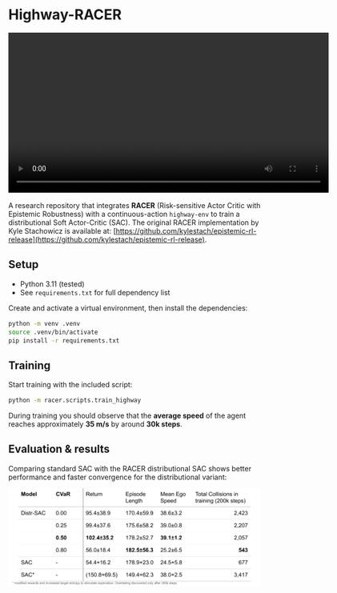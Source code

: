 # Highway-RACER

<video src="results/best_policy_highway_eval_checkpoint_190000_episode_4.mp4" width="640" controls></video>

A research repository that integrates **RACER** (Risk-sensitive Actor Critic with Epistemic Robustness) with a continuous-action `highway-env` to train a distributional Soft Actor-Critic (SAC). The original RACER implementation by Kyle Stachowicz is available at: [https://github.com/kylestach/epistemic-rl-release](https://github.com/kylestach/epistemic-rl-release).

## Setup

* Python 3.11 (tested)
* See `requirements.txt` for full dependency list

Create and activate a virtual environment, then install the dependencies:

```bash
python -m venv .venv
source .venv/bin/activate
pip install -r requirements.txt
```

## Training

Start training with the included script:

```bash
python -m racer.scripts.train_highway
```

During training you should observe that the **average speed** of the agent reaches approximately **35 m/s** by around **30k steps**.

## Evaluation & results

Comparing standard SAC with the RACER distributional SAC shows better performance and faster convergence for the distributional variant:

![Quantitative results](results/quantitative_evaluation.png)
